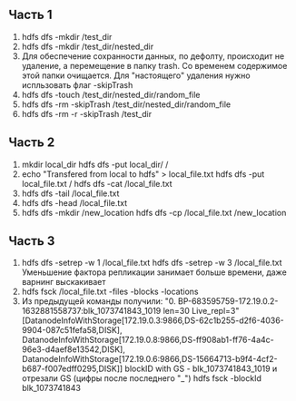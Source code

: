 ## Часть 1

1. hdfs dfs -mkdir /test_dir
2. hdfs dfs -mkdir /test_dir/nested_dir
3. Для обеспечение сохранности данных, по дефолту, происходит не удаление, а перемещение в папку trash.
Со временем содержимое этой папки очищается. Для "настоящего" удаления нужно испльзовать флаг -skipTrash
4. hdfs dfs -touch /test_dir/nested_dir/random_file
5. hdfs dfs -rm -skipTrash /test_dir/nested_dir/random_file
6. hdfs dfs -rm -r -skipTrash /test_dir

## Часть 2

1. mkdir local_dir
hdfs dfs -put local_dir/ /
2. echo "Transfered from local to hdfs" > local_file.txt
hdfs dfs -put local_file.txt /
hdfs dfs -cat /local_file.txt
3. hdfs dfs -tail /local_file.txt
4. hdfs dfs -head /local_file.txt
5. hdfs dfs -mkdir /new_location
hdfs dfs -cp /local_file.txt /new_location

## Часть 3

1. hdfs dfs -setrep -w 1 /local_file.txt
hdfs dfs -setrep -w 3 /local_file.txt
Уменьшение фактора репликации занимает больше времени, даже варнинг выскакивает
2. hdfs fsck /local_file.txt -files -blocks -locations
3. Из предыдущей команды получили:
"0. BP-683595759-172.19.0.2-1632881558737:blk_1073741843_1019 len=30 Live_repl=3"
[DatanodeInfoWithStorage[172.19.0.3:9866,DS-62c1b255-d2f6-4036-9904-087c51fefa58,DISK], 
DatanodeInfoWithStorage[172.19.0.8:9866,DS-ff908ab1-ff76-4a4c-96e3-d4aef8e13542,DISK], 
DatanodeInfoWithStorage[172.19.0.6:9866,DS-15664713-b9f4-4cf2-b687-f007edff0295,DISK]]
blockID with GS - blk_1073741843_1019 и отрезали GS (цифры после последнего "_")
hdfs fsck -blockId blk_1073741843